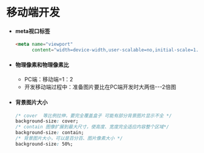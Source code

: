 # 							移动端开发

- #### meta视口标签

  ```html
  <meta name="viewport" 
        content="width=device-width,user-scalable=no,initial-scale=1.0,maximum-scale=1.0,minimum-scale=1.0" />
  ```

- #### 物理像素和物理像素比

  - PC端：移动端=1：2
  - 开发移动端过程中：准备图片要比在PC端开发时大两倍---2倍图

- #### 背景图片大小

  ```css
  /* cover  等比例拉伸，要完全覆盖盒子 可能有部分背景图片显示不全 */
  background-size: cover;
  /* contain 图像扩展到最大尺寸，使高度、宽度完全适应内容整个区域*/
  background-size: contain;
  /* 背景图片大小，可以是百分百、图片像素大小 */
  background-size: 50%;
  ```

  

#### 